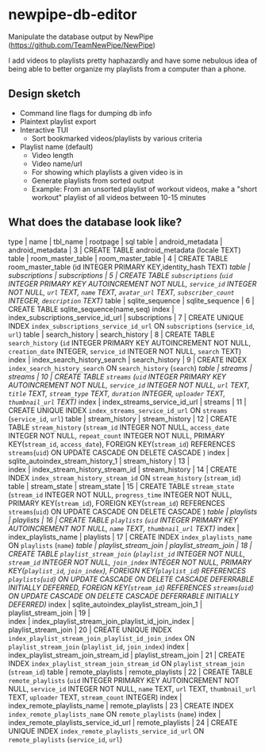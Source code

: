 # newpipe-db-editor

Manipulate the database output by NewPipe (https://github.com/TeamNewPipe/NewPipe)

I add videos to playlists pretty haphazardly and have some nebulous idea of
being able to better organize my playlists from a computer than a phone.

## Design sketch
- Command line flags for dumping db info
- Plaintext playlist export
- Interactive TUI
  - Sort bookmarked videos/playlists by various criteria
- Playlist name (default)
  - Video length
  - Video name/url
  - For showing which playlists a given video is in
  - Generate playlists from sorted output
  - Example: From an unsorted playlist of workout videos, make a "short workout"
  playlist of all videos between 10-15 minutes


## What does the database look like?

type 	|	name	|	tbl_name 	|	rootpage 	|	sql
table	|	android_metadata	|	android_metadata	|	3	|	CREATE TABLE android_metadata (locale TEXT)
table	|	room_master_table	|	room_master_table	|	4	|	CREATE TABLE room_master_table (id INTEGER PRIMARY KEY,identity_hash TEXT)
*table	|	subscriptions	|	subscriptions	|	5	|	CREATE TABLE `subscriptions` (`uid` INTEGER PRIMARY KEY AUTOINCREMENT NOT NULL, `service_id` INTEGER NOT NULL, `url` TEXT, `name` TEXT, `avatar_url` TEXT, `subscriber_count` INTEGER, `description` TEXT)*
table	|	sqlite_sequence	|	sqlite_sequence	|	6	|	CREATE TABLE sqlite_sequence(name,seq)
index	|	index_subscriptions_service_id_url	|	subscriptions	|	7	|	CREATE UNIQUE INDEX `index_subscriptions_service_id_url` ON `subscriptions` (`service_id`, `url`)
table	|	search_history	|	search_history	|	8	|	CREATE TABLE `search_history` (`id` INTEGER PRIMARY KEY AUTOINCREMENT NOT NULL, `creation_date` INTEGER, `service_id` INTEGER NOT NULL, `search` TEXT)
index	|	index_search_history_search	|	search_history	|	9	|	CREATE INDEX `index_search_history_search` ON `search_history` (`search`)
*table	|	streams	|	streams	|	10	|	CREATE TABLE `streams` (`uid` INTEGER PRIMARY KEY AUTOINCREMENT NOT NULL, `service_id` INTEGER NOT NULL, `url` TEXT, `title` TEXT, `stream_type` TEXT, `duration` INTEGER, `uploader` TEXT, `thumbnail_url` TEXT)*
index	|	index_streams_service_id_url	|	streams	|	11	|	CREATE UNIQUE INDEX `index_streams_service_id_url` ON `streams` (`service_id`, `url`)
table	|	stream_history	|	stream_history	|	12	|	CREATE TABLE `stream_history` (`stream_id` INTEGER NOT NULL, `access_date` INTEGER NOT NULL, `repeat_count` INTEGER NOT NULL, PRIMARY KEY(`stream_id`, `access_date`), FOREIGN KEY(`stream_id`) REFERENCES `streams`(`uid`) ON UPDATE CASCADE ON DELETE CASCADE )
index	|	sqlite_autoindex_stream_history_1	|	stream_history	|	13	|	
index	|	index_stream_history_stream_id	|	stream_history	|	14	|	CREATE INDEX `index_stream_history_stream_id` ON `stream_history` (`stream_id`)
table	|	stream_state	|	stream_state	|	15	|	CREATE TABLE `stream_state` (`stream_id` INTEGER NOT NULL, `progress_time` INTEGER NOT NULL, PRIMARY KEY(`stream_id`), FOREIGN KEY(`stream_id`) REFERENCES `streams`(`uid`) ON UPDATE CASCADE ON DELETE CASCADE )
*table	|	playlists	|	playlists	|	16	|	CREATE TABLE `playlists` (`uid` INTEGER PRIMARY KEY AUTOINCREMENT NOT NULL, `name` TEXT, `thumbnail_url` TEXT)*
index	|	index_playlists_name	|	playlists	|	17	|	CREATE INDEX `index_playlists_name` ON `playlists` (`name`)
*table	|	playlist_stream_join	|	playlist_stream_join	|	18	|	CREATE TABLE `playlist_stream_join` (`playlist_id` INTEGER NOT NULL, `stream_id` INTEGER NOT NULL, `join_index` INTEGER NOT NULL, PRIMARY KEY(`playlist_id`, `join_index`), FOREIGN KEY(`playlist_id`) REFERENCES `playlists`(`uid`) ON UPDATE CASCADE ON DELETE CASCADE DEFERRABLE INITIALLY DEFERRED, FOREIGN KEY(`stream_id`) REFERENCES `streams`(`uid`) ON UPDATE CASCADE ON DELETE CASCADE DEFERRABLE INITIALLY DEFERRED)*
index	|	sqlite_autoindex_playlist_stream_join_1	|	playlist_stream_join	|	19	|	
index	|	index_playlist_stream_join_playlist_id_join_index	|	playlist_stream_join	|	20	|	CREATE UNIQUE INDEX `index_playlist_stream_join_playlist_id_join_index` ON `playlist_stream_join` (`playlist_id`, `join_index`)
index	|	index_playlist_stream_join_stream_id	|	playlist_stream_join	|	21	|	CREATE INDEX `index_playlist_stream_join_stream_id` ON `playlist_stream_join` (`stream_id`)
table	|	remote_playlists	|	remote_playlists	|	22	|	CREATE TABLE `remote_playlists` (`uid` INTEGER PRIMARY KEY AUTOINCREMENT NOT NULL, `service_id` INTEGER NOT NULL, `name` TEXT, `url` TEXT, `thumbnail_url` TEXT, `uploader` TEXT, `stream_count` INTEGER)
index	|	index_remote_playlists_name	|	remote_playlists	|	23	|	CREATE INDEX `index_remote_playlists_name` ON `remote_playlists` (`name`)
index	|	index_remote_playlists_service_id_url	|	remote_playlists	|	24	|	CREATE UNIQUE INDEX `index_remote_playlists_service_id_url` ON `remote_playlists` (`service_id`, `url`)

